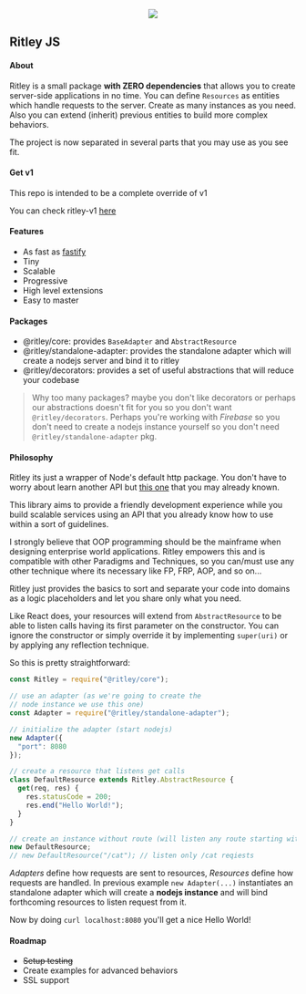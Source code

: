 <p align="center">
  <a><img src="https://i.imgur.com/6BKD8jW.png"></a>
  <h2>Ritley JS</h2>
</p>

#### About
Ritley is a small package __with ZERO dependencies__ that allows you to create server-side applications in no time. You can define `Resources` as entities which handle requests to the server. Create as many instances as you need. Also you can extend (inherit) previous entities to build more complex behaviors.

The project is now separated in several parts that you may use as you see fit.

#### Get v1

This repo is intended to be a complete override of v1

You can check ritley-v1 [here](https://github.com/k1r0s/ritley-v1)

#### Features

- As fast as [fastify](https://github.com/fastify/fastify)
- Tiny
- Scalable
- Progressive
- High level extensions
- Easy to master

#### Packages

- @ritley/core: provides `BaseAdapter` and `AbstractResource`
- @ritley/standalone-adapter: provides the standalone adapter which will create a nodejs server and bind it to ritley
- @ritley/decorators: provides a set of useful abstractions that will reduce your codebase

> Why too many packages? maybe you don't like decorators or perhaps our abstractions doesn't fit for you so you don't want `@ritley/decorators`. Perhaps you're working with _Firebase_ so you don't need to create a nodejs instance yourself so you don't need `@ritley/standalone-adapter` pkg.

#### Philosophy

Ritley its just a wrapper of Node's default http package. You don't have to worry about learn another API but [this one](https://nodejs.org/api/http.html) that you may already known.

This library aims to provide a friendly development experience while you build scalable services using an API that you already know how to use within a sort of guidelines.

I strongly believe that OOP programming should be the mainframe when designing enterprise world applications. Ritley empowers this and is compatible with other Paradigms and Techniques, so you can/must use any other technique where its necessary like FP, FRP, AOP, and so on...

Ritley just provides the basics to sort and separate your code into domains as a logic placeholders and let you share only what you need.

Like React does, your resources will extend from `AbstractResource` to be able to listen calls having its first parameter on the constructor. You can ignore the constructor or simply override it by implementing `super(uri)` or by applying any reflection technique.

So this is pretty straightforward:

```javascript
const Ritley = require("@ritley/core");

// use an adapter (as we're going to create the
// node instance we use this one)
const Adapter = require("@ritley/standalone-adapter");

// initialize the adapter (start nodejs)
new Adapter({
  "port": 8080
});

// create a resource that listens get calls
class DefaultResource extends Ritley.AbstractResource {
  get(req, res) {
    res.statusCode = 200;
    res.end("Hello World!");
  }
}

// create an instance without route (will listen any route starting with "/")
new DefaultResource;
// new DefaultResource("/cat"); // listen only /cat reqiests
```

_Adapters_ define how requests are sent to resources, _Resources_ define how requests are handled. In previous example `new Adapter(...)` instantiates an standalone adapter which will create a __nodejs instance__ and will bind forthcoming resources to listen request from it.

Now by doing `curl localhost:8080` you'll get a nice Hello World!

#### Roadmap
- ~~Setup testing~~
- Create examples for advanced behaviors
- SSL support
